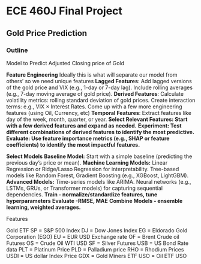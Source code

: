 # ECE 460J Final Project
## Gold Price Prediction
### Outline
Model to Predict Adjusted Closing price of Gold

**Feature Engineering**
Ideally this is what will separate our model from others’ so we need unique features
****Lagged Features****:
  Add lagged versions of the gold price and VIX (e.g., 1-day or 7-day lag).
  Include rolling averages (e.g., 7-day moving average of gold price).
****Derived Features****:
  Calculate volatility metrics: rolling standard deviation of gold prices.
  Create interaction terms: e.g., VIX × Interest Rates.
  Come up with a few more engineering features (using Oil, Currency, etc)
****Temporal Features****:
  Extract features like day of the week, month, quarter, or year.
****Select Relevant Features: Start with a few derived features and expand as needed.****
****Experiment: Test different combinations of derived features to identify the most predictive.****
****Evaluate: Use feature importance metrics (e.g., SHAP or feature coefficients) to identify the most impactful features.****

**Select Models**
****Baseline Model:****
  Start with a simple baseline (predicting the previous day’s price or mean).
****Machine Learning Models:****
  Linear Regression or Ridge/Lasso Regression for interpretability.
  Tree-based models like Random Forest, Gradient Boosting (e.g., XGBoost, LightGBM).
****Advanced Models:****
  Time-series models like ARIMA.
  Neural networks (e.g., LSTMs, GRUs, or Transformer models) for capturing sequential dependencies.
****Train -  normalize/standardize features, tune hyperparameters****
****Evaluate -RMSE, MAE****
****Combine Models - ensemble learning, weighted averages.****



Features

Gold ETF
SP = S&P 500 Index
DJ = Dow Jones Index
EG = Eldorado Gold Corporation (EGO)
EU = EUR USD Exchange rate
OF = Brent Crude oil Futures
OS = Crude Oil WTI USD
SF = Silver Futures
USB = US Bond Rate data
PLT = Platinum Price
PLD = Palladium price
RHO = Rhodium Prices
USDI = US dollar Index Price
GDX = Gold Miners ETF
USO = Oil ETF USO

